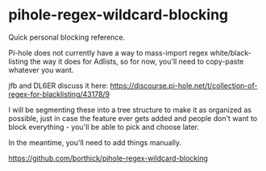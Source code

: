 # pihole-regex-wildcard-blocking

Quick personal blocking reference.

Pi-hole does not currently have a way to mass-import regex white/black-listing the way it does for Adlists, so for now, you'll need to copy-paste whatever you want.

jfb and DL6ER discuss it here: https://discourse.pi-hole.net/t/collection-of-regex-for-blacklisting/43178/9

I will be segmenting these into a tree structure to make it as organized as possible, just in case the feature ever gets added and people don't want to block everything - you'll be able to pick and choose later.

In the meantime, you'll need to add things manually.

https://github.com/borthick/pihole-regex-wildcard-blocking
